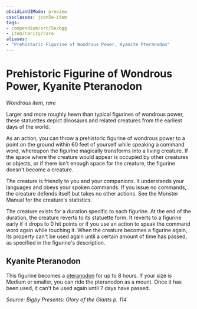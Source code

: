 ```yaml
---
obsidianUIMode: preview
cssclasses: json5e-item
tags:
- compendium/src/5e/bgg
- item/rarity/rare
aliases: 
- "Prehistoric Figurine of Wondrous Power, Kyanite Pteranodon"
---
```

# Prehistoric Figurine of Wondrous Power, Kyanite Pteranodon
*Wondrous item, rare*  


Larger and more roughly hewn than typical figurines of wondrous power, these statuettes depict dinosaurs and related creatures from the earliest days of the world.

As an action, you can throw a prehistoric figurine of wondrous power to a point on the ground within 60 feet of yourself while speaking a command word, whereupon the figurine magically transforms into a living creature. If the space where the creature would appear is occupied by other creatures or objects, or if there isn't enough space for the creature, the figurine doesn't become a creature.

The creature is friendly to you and your companions. It understands your languages and obeys your spoken commands. If you issue no commands, the creature defends itself but takes no other actions. See the Monster Manual for the creature's statistics.

The creature exists for a duration specific to each figurine. At the end of the duration, the creature reverts to its statuette form. It reverts to a figurine early if it drops to 0 hit points or if you use an action to speak the command word again while touching it. When the creature becomes a figurine again, its property can't be used again until a certain amount of time has passed, as specified in the figurine's description.

## Kyanite Pteranodon

This figurine becomes a [pteranodon](2-Mechanics/CLI/bestiary/beast/pteranodon.md) for up to 8 hours. If your size is Medium or smaller, you can ride the pteranodon as a mount. Once it has been used, it can't be used again until 7 days have passed.

*Source: Bigby Presents: Glory of the Giants p. 114*